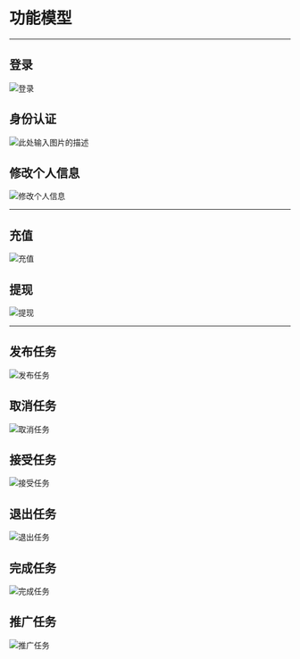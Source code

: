 # 功能模型

---

## 登录

![登录][1]

## 身份认证

![此处输入图片的描述][2]

## 修改个人信息

![修改个人信息][3]

---

## 充值

![充值][4]

## 提现

![提现][5]

---

## 发布任务

![发布任务][6]

## 取消任务

![取消任务][7]

## 接受任务

![接受任务][9]

## 退出任务

![退出任务][10]

## 完成任务

![完成任务][8]

## 推广任务

![推广任务][11]


  [1]: https://github.com/money-hub/Dashboard/blob/master/images/%E5%8A%9F%E8%83%BD%E6%A8%A1%E5%9E%8B_%E7%99%BB%E5%BD%95.png
  [2]: https://github.com/money-hub/Dashboard/blob/master/images/%E5%8A%9F%E8%83%BD%E6%A8%A1%E5%9E%8B_%E8%BA%AB%E4%BB%BD%E8%AE%A4%E8%AF%81.png
  [3]: https://github.com/money-hub/Dashboard/blob/master/images/%E5%8A%9F%E8%83%BD%E6%A8%A1%E5%9E%8B_%E4%BF%AE%E6%94%B9%E4%B8%AA%E4%BA%BA%E4%BF%A1%E6%81%AF.png
  [4]: https://github.com/money-hub/Dashboard/blob/master/images/%E5%8A%9F%E8%83%BD%E6%A8%A1%E5%9E%8B_%E5%85%85%E5%80%BC.png
  [5]: https://github.com/money-hub/Dashboard/blob/master/images/%E5%8A%9F%E8%83%BD%E6%A8%A1%E5%9E%8B_%E6%8F%90%E7%8E%B0.png
  [6]: https://github.com/money-hub/Dashboard/blob/master/images/%E5%8A%9F%E8%83%BD%E6%A8%A1%E5%9E%8B_%E5%8F%91%E5%B8%83%E4%BB%BB%E5%8A%A1.png
  [7]: https://github.com/money-hub/Dashboard/blob/master/images/%E5%8A%9F%E8%83%BD%E6%A8%A1%E5%9E%8B_%E5%8F%96%E6%B6%88%E4%BB%BB%E5%8A%A1.png
  [8]: https://github.com/money-hub/Dashboard/blob/master/images/%E5%8A%9F%E8%83%BD%E6%A8%A1%E5%9E%8B_%E5%AE%8C%E6%88%90%E4%BB%BB%E5%8A%A1.png
  [9]: https://github.com/money-hub/Dashboard/blob/master/images/%E5%8A%9F%E8%83%BD%E6%A8%A1%E5%9E%8B_%E6%8E%A5%E5%8F%97%E4%BB%BB%E5%8A%A1.png
  [10]: https://github.com/money-hub/Dashboard/blob/master/images/%E5%8A%9F%E8%83%BD%E6%A8%A1%E5%9E%8B_%E9%80%80%E5%87%BA%E4%BB%BB%E5%8A%A1.png
  [11]: https://github.com/money-hub/Dashboard/blob/master/images/%E5%8A%9F%E8%83%BD%E6%A8%A1%E5%9E%8B_%E6%8E%A8%E5%B9%BF%E4%BB%BB%E5%8A%A1.png
